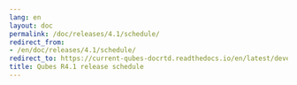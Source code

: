 ```yaml
---
lang: en
layout: doc
permalink: /doc/releases/4.1/schedule/
redirect_from:
- /en/doc/releases/4.1/schedule/
redirect_to: https://current-qubes-docrtd.readthedocs.io/en/latest/developer/releases/4_1/schedule.html
title: Qubes R4.1 release schedule
---
```

